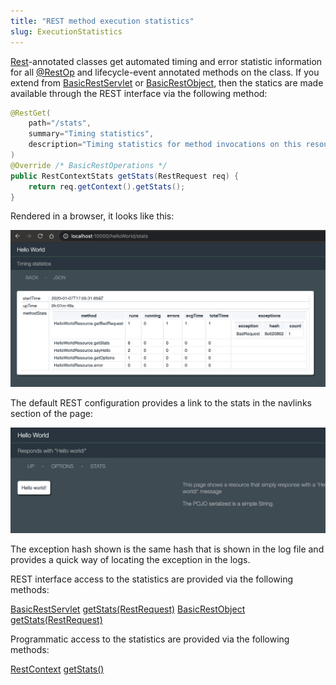 ```yaml
---
title: "REST method execution statistics"
slug: ExecutionStatistics
---
```


<a href="/site/apidocs/org/apache/juneau/rest/annotation/Rest.html" target="_blank">Rest</a>-annotated classes get automated timing and error
statistic information for all <a href="/site/apidocs/org/apache/juneau/rest/annotation/RestOp.html" target="_blank">@RestOp</a> and lifecycle-event annotated methods on the class.
If you extend from <a href="/site/apidocs/org/apache/juneau/rest/servlet/BasicRestServlet.html" target="_blank">BasicRestServlet</a> or <a href="/site/apidocs/org/apache/juneau/rest/servlet/BasicRestObject.html" target="_blank">BasicRestObject</a>, then the statics are made available through the REST interface via the following method:

```java
@RestGet(
    path="/stats",
    summary="Timing statistics",
    description="Timing statistics for method invocations on this resource."
)
@Override /* BasicRestOperations */
public RestContextStats getStats(RestRequest req) {
    return req.getContext().getStats();
}
```

Rendered in a browser, it looks like this:

![Execution Statistics in Browser](/img/doc-files/jrs.ExecutionStatistics.1.png)

The default REST configuration provides a link to the stats in the navlinks section of the page:

![Navigation Links to Stats](/img/doc-files/jrs.ExecutionStatistics.2.png)

The exception hash shown is the same hash that is shown in the log file and provides a quick way of locating the
exception in the logs.

REST interface access to the statistics are provided via the following methods:

<tree>
<node-0><java-abstract-class><a href="/site/apidocs/org/apache/juneau/rest/servlet/BasicRestServlet.html" target="_blank">BasicRestServlet</a></java-abstract-class></node-0>
<node-1><java-method><a href="/site/apidocs/org/apache/juneau/rest/servlet/BasicRestServlet.html#getStats(org.apache.juneau.rest.RestRequest)" target="_blank">getStats(RestRequest)</a></java-method></node-1>
<node-0><java-abstract-class><a href="/site/apidocs/org/apache/juneau/rest/servlet/BasicRestObject.html" target="_blank">BasicRestObject</a></java-abstract-class></node-0>
<node-1><java-method><a href="/site/apidocs/org/apache/juneau/rest/servlet/BasicRestObject.html#getStats(org.apache.juneau.rest.RestRequest)" target="_blank">getStats(RestRequest)</a></java-method></node-1>
</tree>

Programmatic access to the statistics are provided via the following methods:

<tree>
<node-0><java-class><a href="/site/apidocs/org/apache/juneau/rest/RestContext.html" target="_blank">RestContext</a></java-class></node-0>
<node-1><java-method><a href="/site/apidocs/org/apache/juneau/rest/RestContext.html#getStats()" target="_blank">getStats()</a></java-method></node-1>
</tree>